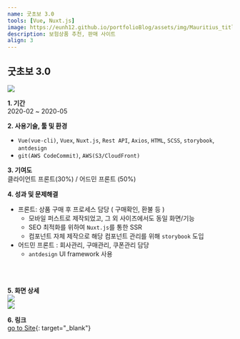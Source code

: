 ```yaml
---
name: 굿초보 3.0
tools: [Vue, Nuxt.js]
image: https://eunh12.github.io/portfolioBlog/assets/img/Mauritius_title.png
description: 보험상품 추천, 판매 사이트
align: 3
---
```


## 굿초보 3.0  
![](https://eunh12.github.io/portfolioBlog/assets/img/Mauritius_title.png)  
  
**1. 기간**   
2020-02 ~ 2020-05   
  
**2. 사용기술, 툴 및 환경**   
- `Vue(vue-cli)`, `Vuex`, `Nuxt.js`, `Rest API`, `Axios`, `HTML`, `SCSS`, `storybook`, `antdesign`
- `git(AWS CodeCommit)`, `AWS(S3/CloudFront)`  
   
**3. 기여도**   
클라이언트 프론트(30%) / 어드민 프론트 (50%)   
   
**4. 성과 및 문제해결**
* 프론트: 상품 구매 후 프로세스 담당 ( 구매확인, 환불 등 )
  - 모바일 퍼스트로 제작되었고, 그 외 사이즈에서도 동일 화면/기능
  - SEO 최적화를 위하여 `Nuxt.js`를 통한 SSR
  - 컴포넌트 자체 제작으로 해당 컴포넌트 관리를 위해 `storybook` 도입
* 어드민 프론트 : 회사관리, 구매관리, 쿠폰관리 담당
  - `antdesign` UI framework 사용

<br>    
<br> 


**5. 화면 상세**   
![](https://eunh12.github.io/portfolioBlog/assets/img/Mauritius_con.png)  
![](https://eunh12.github.io/portfolioBlog/assets/img/Mauritius_con2.png)  
   
**6. 링크**  
[go to Site](http://insurance.goodchobo.com/){: target="_blank"}
